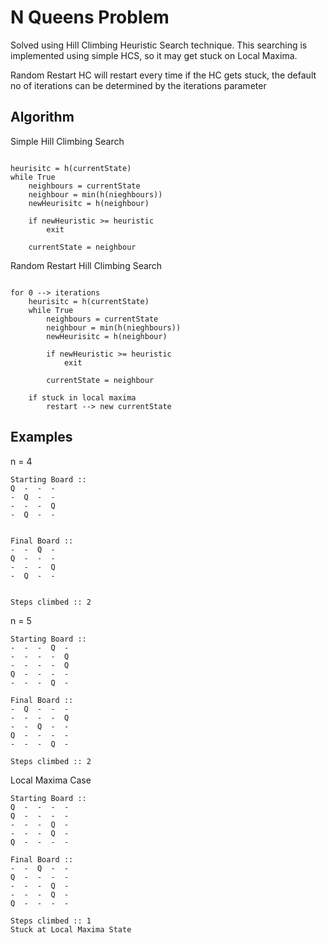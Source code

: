 # N Queens Problem
Solved using Hill Climbing Heuristic Search technique. This searching is implemented
using simple HCS, so it may get stuck on Local Maxima.

Random Restart HC will restart every time if the HC gets stuck, the default no of iterations
can be determined by the iterations parameter

## Algorithm

Simple Hill Climbing Search

```

heurisitc = h(currentState)
while True
    neighbours = currentState
    neighbour = min(h(nieghbours))
    newHeurisitc = h(neighbour)

    if newHeuristic >= heuristic
        exit

    currentState = neighbour

```

Random Restart Hill Climbing Search

```

for 0 --> iterations
    heurisitc = h(currentState)
    while True
        neighbours = currentState
        neighbour = min(h(nieghbours))
        newHeurisitc = h(neighbour)
    
        if newHeuristic >= heuristic
            exit
    
        currentState = neighbour

    if stuck in local maxima
        restart --> new currentState

```

## Examples
n = 4
```
Starting Board :: 
Q  -  -  -  
-  Q  -  -  
-  -  -  Q  
-  Q  -  -  


Final Board :: 
-  -  Q  -  
Q  -  -  -  
-  -  -  Q  
-  Q  -  -  


Steps climbed :: 2
```

n = 5
```
Starting Board :: 
-  -  -  Q  -  
-  -  -  -  Q  
-  -  -  -  Q  
Q  -  -  -  -  
-  -  -  Q  -  

Final Board :: 
-  Q  -  -  -  
-  -  -  -  Q  
-  -  Q  -  -  
Q  -  -  -  -  
-  -  -  Q  -  

Steps climbed :: 2
```

Local Maxima Case
```
Starting Board :: 
Q  -  -  -  -  
Q  -  -  -  -  
-  -  -  Q  -  
-  -  -  Q  -  
Q  -  -  -  -  

Final Board :: 
-  -  Q  -  -  
Q  -  -  -  -  
-  -  -  Q  -  
-  -  -  Q  -  
Q  -  -  -  -  

Steps climbed :: 1
Stuck at Local Maxima State
```